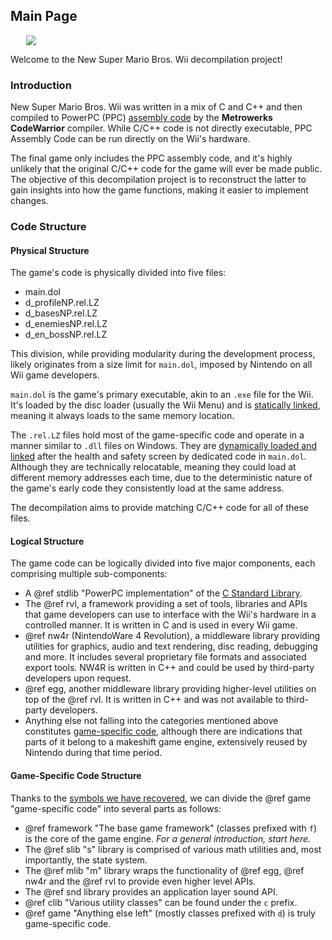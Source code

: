 ## Main Page

<img src="logo_big.png" style="max-width: 50%; display: block; margin-left: 5%;" />

Welcome to the New Super Mario Bros. Wii decompilation project!

### Introduction
New Super Mario Bros. Wii was written in a mix of C and C++ and then compiled to PowerPC (PPC) [assembly code](https://en.wikipedia.org/wiki/Assembly_language) by the **Metrowerks CodeWarrior** compiler. While C/C++ code is not directly executable, PPC Assembly Code can be run directly on the Wii's hardware.

The final game only includes the PPC assembly code, and it's highly unlikely that the original C/C++ code for the game will ever be made public. The objective of this decompilation project is to reconstruct the latter to gain insights into how the game functions, making it easier to implement changes.

### Code Structure

#### Physical Structure
The game's code is physically divided into five files:
- main.dol
- d_profileNP.rel.LZ
- d_basesNP.rel.LZ
- d_enemiesNP.rel.LZ
- d_en_bossNP.rel.LZ

This division, while providing modularity during the development process, likely originates from a size limit for `main.dol`, imposed by Nintendo on all Wii game developers.

`main.dol` is the game's primary executable, akin to an `.exe` file for the Wii. It's loaded by the disc loader (usually the Wii Menu) and is [statically linked](https://www.baeldung.com/cs/static-dynamic-linking-differences#static-linking), meaning it always loads to the same memory location.

The `.rel.LZ` files hold most of the game-specific code and operate in a manner similar to `.dll` files on Windows. They are [dynamically loaded and linked](https://www.baeldung.com/cs/static-dynamic-linking-differences#dynamic-linking) after the health and safety screen by dedicated code in `main.dol`. Although they are technically relocatable, meaning they could load at different memory addresses each time, due to the deterministic nature of the game's early code they consistently load at the same address.

The decompilation aims to provide matching C/C++ code for all of these files.

#### Logical Structure
The game code can be logically divided into five major components, each comprising multiple sub-components:
- A @ref stdlib "PowerPC implementation" of the [C Standard Library](https://en.wikipedia.org/wiki/C_standard_library).
- The @ref rvl, a framework providing a set of tools, libraries and APIs that game developers can use to interface with the Wii's hardware in a controlled manner. It is written in C and is used in every Wii game.
- @ref nw4r (NintendoWare 4 Revolution), a middleware library providing utilities for graphics, audio and text rendering, disc reading, debugging and more. It includes several proprietary file formats and associated export tools. NW4R is written in C++ and could be used by third-party developers upon request.
- @ref egg, another middleware library providing higher-level utilities on top of the @ref rvl. It is written in C++ and was not available to third-party developers.
- Anything else not falling into the categories mentioned above constitutes [game-specific code](#game-specific-code-structure), although there are indications that parts of it belong to a makeshift game engine, extensively reused by Nintendo during that time period.

#### Game-Specific Code Structure
Thanks to the [symbols we have recovered](https://rootcubed.dev/nsmbw-symbols/), we can divide the @ref game "game-specific code" into several parts as follows:
- @ref framework "The base game framework" (classes prefixed with `f`) is the core of the game engine. *For a general introduction, start here.*
- The @ref slib "s" library is comprised of various math utilities and, most importantly, the state system.
- The @ref mlib "m" library wraps the functionality of @ref egg, @ref nw4r and the @ref rvl to provide even higher level APIs.
- The @ref snd library provides an application layer sound API.
- @ref clib "Various utility classes" can be found under the `c` prefix.
- @ref game "Anything else left" (mostly classes prefixed with `d`) is truly game-specific code.
